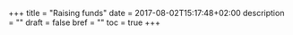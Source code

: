 +++
title = "Raising funds"
date = 2017-08-02T15:17:48+02:00
description = ""
draft = false
bref = ""
toc = true
+++
